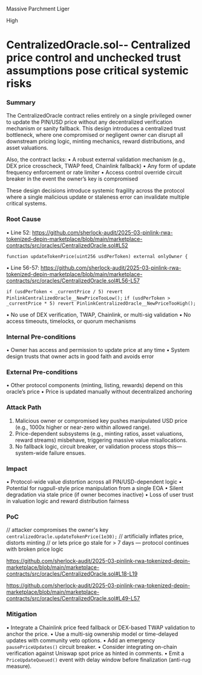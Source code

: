 Massive Parchment Liger

High

# CentralizedOracle.sol-- Centralized price control and unchecked trust assumptions pose critical systemic risks

### Summary

The CentralizedOracle contract relies entirely on a single privileged owner to update the PIN/USD price without any decentralized verification mechanism or sanity fallback. This design introduces a centralized trust bottleneck, where one compromised or negligent owner can disrupt all downstream pricing logic, minting mechanics, reward distributions, and asset valuations.

Also, the contract lacks:
 • A robust external validation mechanism (e.g., DEX price crosscheck, TWAP feed, Chainlink fallback)
 • Any form of update frequency enforcement or rate limiter
 • Access control override circuit breaker in the event the owner’s key is compromised

These design decisions introduce systemic fragility across the protocol where a single malicious update or staleness error can invalidate multiple critical systems.


### Root Cause

 • Line 52: https://github.com/sherlock-audit/2025-03-pinlink-rwa-tokenized-depin-marketplace/blob/main/marketplace-contracts/src/oracles/CentralizedOracle.sol#L52

`function updateTokenPrice(uint256 usdPerToken) external onlyOwner {`


 • Line 56-57: https://github.com/sherlock-audit/2025-03-pinlink-rwa-tokenized-depin-marketplace/blob/main/marketplace-contracts/src/oracles/CentralizedOracle.sol#L56-L57

`if (usdPerToken < _currentPrice / 5) revert PinlinkCentralizedOracle__NewPriceTooLow();`
`if (usdPerToken > _currentPrice * 5) revert PinlinkCentralizedOracle__NewPriceTooHigh();`


 • No use of DEX verification, TWAP, Chainlink, or multi-sig validation
 • No access timeouts, timelocks, or quorum mechanisms



### Internal Pre-conditions

 • Owner has access and permission to update price at any time
 • System design trusts that owner acts in good faith and avoids error



### External Pre-conditions

 • Other protocol components (minting, listing, rewards) depend on this oracle’s price
 • Price is updated manually without decentralized anchoring



### Attack Path

 1. Malicious owner or compromised key pushes manipulated USD price (e.g., 1000x higher or near-zero within allowed range).
 2. Price-dependent subsystems (e.g., minting ratios, asset valuations, reward streams) misbehave, triggering massive value misallocations.
 3. No fallback logic, circuit breaker, or validation process stops this—system-wide failure ensues.



### Impact

 • Protocol-wide value distortion across all PIN/USD-dependent logic
 • Potential for rugpull-style price manipulation from a single EOA
 • Silent degradation via stale price (if owner becomes inactive)
 • Loss of user trust in valuation logic and reward distribution fairness


### PoC

// attacker compromises the owner's key
`centralizedOracle.updateTokenPrice(1e30);` // artificially inflates price, distorts minting
// or lets price go stale for > 7 days — protocol continues with broken price logic

https://github.com/sherlock-audit/2025-03-pinlink-rwa-tokenized-depin-marketplace/blob/main/marketplace-contracts/src/oracles/CentralizedOracle.sol#L18-L19

https://github.com/sherlock-audit/2025-03-pinlink-rwa-tokenized-depin-marketplace/blob/main/marketplace-contracts/src/oracles/CentralizedOracle.sol#L49-L57



### Mitigation

 • Integrate a Chainlink price feed fallback or DEX-based TWAP validation to anchor the price.
 • Use a multi-sig ownership model or time-delayed updates with community veto options.
 • Add an emergency `pausePriceUpdates()` circuit breaker.
 • Consider integrating on-chain verification against Uniswap spot price as hinted in comments.
 • Emit a `PriceUpdateQueued()` event with delay window before finalization (anti-rug measure).
